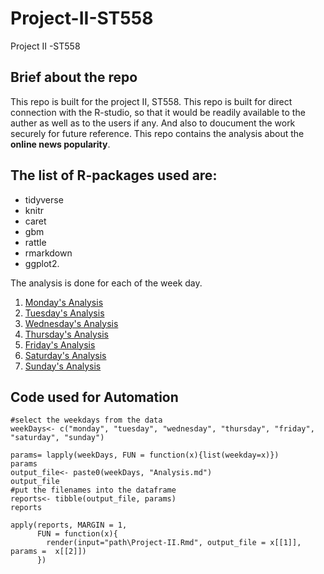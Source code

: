 # Project-II-ST558
Project II -ST558

## Brief about the repo
This repo is built for the project II, ST558. This repo is built for direct connection with the R-studio, so that it would be readily available to the auther as 
well as to the users if any. And also to doucument the work securely for future reference. This repo contains the analysis about the **online news popularity**. 

## The list of R-packages used are: 
  + tidyverse 
  + knitr 
  + caret 
  + gbm
  + rattle 
  + rmarkdown 
  + ggplot2.


The analysis is done for each of the week day.
1. [Monday's Analysis](mondayAnalysis.md)
2. [Tuesday's Analysis](tuesdayAnalysis.md)
3. [Wednesday's Analysis](wednesdayAnalysis.md)
4. [Thursday's Analysis](thursdayAnalysis.md)
5. [Friday's Analysis](fridaydayAnalysis.md)
6. [Saturday's Analysis](saturdaydayAnalysis.md)
7. [Sunday's Analysis](sundaydayAnalysis.md)


## Code used for Automation



```{r }
#select the weekdays from the data
weekDays<- c("monday", "tuesday", "wednesday", "thursday", "friday", "saturday", "sunday")

params= lapply(weekDays, FUN = function(x){list(weekday=x)})
params
output_file<- paste0(weekDays, "Analysis.md")
output_file
#put the filenames into the dataframe
reports<- tibble(output_file, params)
reports
```


```{r}
apply(reports, MARGIN = 1, 
      FUN = function(x){
        render(input="path\Project-II.Rmd", output_file = x[[1]], params =  x[[2]])
      })
